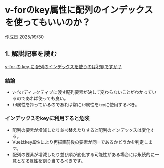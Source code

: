 # v-forのkey属性に配列のインデックスを使ってもいいのか？

作成日 2025/09/30

## 1. 解説記事を読む

[v-for の key に 配列のインデックスを使うのは犯罪ですか？](https://azukiazusa.dev/blog/v-for-key-as-index/)

### 結論

- `v-for`ディレクティブに渡す配列要素が決して変わらないことがわかっているのであれば使っても良い。
- `id`属性を持っているのであれば常に`id`属性を`key`に使用するべき。

### インデックスをkeyに利用すると危険

- 配列の要素が増減したり並べ替えたりすると配列のインデックスは変化する。
- Vueはkey属性により再描画前後の要素が同一であるかどうかを判定します。
- 配列の要素が増減したり並び順が変化する可能性がある場合には永続的に一意となる属性を割り当てるべきです。
